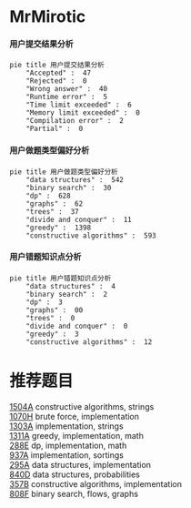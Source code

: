 # MrMirotic

<!-- tabs:start -->



#### **用户提交结果分析**

```mermaid
pie title 用户提交结果分析
    "Accepted" :  47
    "Rejected" :  0
    "Wrong answer" :  40
    "Runtime error" :  5
    "Time limit exceeded" :  6
    "Memory limit exceeded" :  0
    "Compilation error" :  2
    "Partial" :  0
```

#### **用户做题类型偏好分析**

```mermaid
pie title 用户做题类型偏好分析
    "data structures" :  542
    "binary search" :  30
    "dp" :  628
    "graphs" :  62
    "trees" :  37
    "divide and conquer" :  11
    "greedy" :  1398
    "constructive algorithms" :  593
```
#### **用户错题知识点分析**

```mermaid
pie title 用户错题知识点分析
    "data structures" :  4
    "binary search" :  2
    "dp" :  3
    "graphs" :  00
    "trees" :  0
    "divide and conquer" :  0
    "greedy" :  3
    "constructive algorithms" :  12
```



<!-- tabs:end -->
# 推荐题目
[1504A](https://codeforces.com/contest/1504/problem/A)		constructive algorithms,
                        strings		  
[1070H](https://codeforces.com/contest/1070/problem/H)		brute force,
                        implementation		  
[1303A](https://codeforces.com/contest/1303/problem/A)		implementation,
                        strings		  
[1311A](https://codeforces.com/contest/1311/problem/A)		greedy,
                        implementation,
                        math		  
[288E](https://codeforces.com/contest/288/problem/E)		dp,
                        implementation,
                        math		  
[937A](https://codeforces.com/contest/937/problem/A)		implementation,
                        sortings		  
[295A](https://codeforces.com/contest/295/problem/A)		data structures,
                        implementation		  
[840D](https://codeforces.com/contest/840/problem/D)		data structures,
                        probabilities		  
[357B](https://codeforces.com/contest/357/problem/B)		constructive algorithms,
                        implementation		  
[808F](https://codeforces.com/contest/808/problem/F)		binary search,
                        flows,
                        graphs		  
